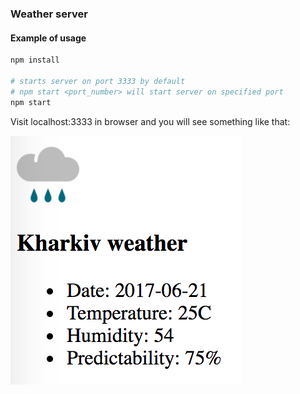### Weather server

#### Example of usage

```sh
npm install

# starts server on port 3333 by default
# npm start <port_number> will start server on specified port
npm start
```

Visit localhost:3333 in browser and you will see something like that:

![](https://github.com/viacheslav-karnaukh/viacheslav-karnaukh.github.io/blob/master/ASSETS/weather_service.png)
